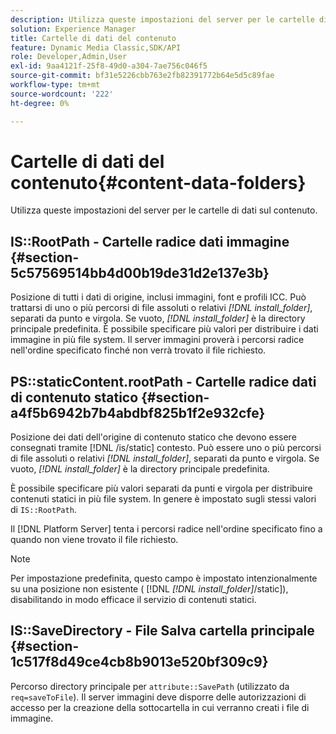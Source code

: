 ```yaml
---
description: Utilizza queste impostazioni del server per le cartelle di dati sul contenuto.
solution: Experience Manager
title: Cartelle di dati del contenuto
feature: Dynamic Media Classic,SDK/API
role: Developer,Admin,User
exl-id: 9aa4121f-25f8-49d0-a304-7ae756c046f5
source-git-commit: bf31e5226cbb763e2fb82391772b64e5d5c89fae
workflow-type: tm+mt
source-wordcount: '222'
ht-degree: 0%

---
```


# Cartelle di dati del contenuto{#content-data-folders}

Utilizza queste impostazioni del server per le cartelle di dati sul contenuto.

## IS::RootPath - Cartelle radice dati immagine {#section-5c57569514bb4d00b19de31d2e137e3b}

Posizione di tutti i dati di origine, inclusi immagini, font e profili ICC. Può trattarsi di uno o più percorsi di file assoluti o relativi *[!DNL install_folder]*, separati da punto e virgola. Se vuoto, *[!DNL install_folder]* è la directory principale predefinita. È possibile specificare più valori per distribuire i dati immagine in più file system. Il server immagini proverà i percorsi radice nell&#39;ordine specificato finché non verrà trovato il file richiesto.

## PS::staticContent.rootPath - Cartelle radice dati di contenuto statico {#section-a4f5b6942b7b4abdbf825b1f2e932cfe}

Posizione dei dati dell&#39;origine di contenuto statico che devono essere consegnati tramite [!DNL /is/static] contesto. Può essere uno o più percorsi di file assoluti o relativi *[!DNL install_folder]*, separati da punto e virgola. Se vuoto, *[!DNL install_folder]* è la directory principale predefinita.

È possibile specificare più valori separati da punti e virgola per distribuire contenuti statici in più file system. In genere è impostato sugli stessi valori di `IS::RootPath`.

Il [!DNL Platform Server] tenta i percorsi radice nell&#39;ordine specificato fino a quando non viene trovato il file richiesto.

>[!NOTE]
>
>Per impostazione predefinita, questo campo è impostato intenzionalmente su una posizione non esistente ( [!DNL *[!DNL install_folder]*/static]), disabilitando in modo efficace il servizio di contenuti statici.

## IS::SaveDirectory - File Salva cartella principale {#section-1c517f8d49ce4cb8b9013e520bf309c9}

Percorso directory principale per `attribute::SavePath` (utilizzato da `req=saveToFile`). Il server immagini deve disporre delle autorizzazioni di accesso per la creazione della sottocartella in cui verranno creati i file di immagine.
